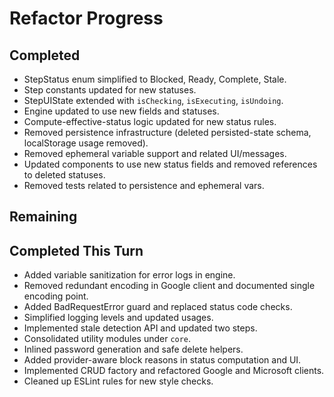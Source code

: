 # Refactor Progress

## Completed

- StepStatus enum simplified to Blocked, Ready, Complete, Stale.
- Step constants updated for new statuses.
- StepUIState extended with `isChecking`, `isExecuting`, `isUndoing`.
- Engine updated to use new fields and statuses.
- Compute-effective-status logic updated for new status rules.
- Removed persistence infrastructure (deleted persisted-state schema, localStorage usage removed).
- Removed ephemeral variable support and related UI/messages.
- Updated components to use new status fields and removed references to deleted statuses.
- Removed tests related to persistence and ephemeral vars.

## Remaining

## Completed This Turn

- Added variable sanitization for error logs in engine.
- Removed redundant encoding in Google client and documented single encoding point.
- Added BadRequestError guard and replaced status code checks.
- Simplified logging levels and updated usages.
- Implemented stale detection API and updated two steps.
- Consolidated utility modules under `core`.
- Inlined password generation and safe delete helpers.
- Added provider-aware block reasons in status computation and UI.
- Implemented CRUD factory and refactored Google and Microsoft clients.
- Cleaned up ESLint rules for new style checks.
